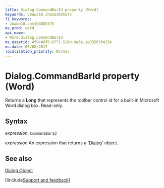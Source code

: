 ```yaml
---
title: Dialog.CommandBarId property (Word)
keywords: vbawd10.chm163085575
f1_keywords:
- vbawd10.chm163085575
ms.prod: word
api_name:
- Word.Dialog.CommandBarId
ms.assetid: 4f9c46f5-6771-516d-9a6e-1e33563f4254
ms.date: 06/08/2017
localization_priority: Normal
---
```



# Dialog.CommandBarId property (Word)

Returns a  **Long** that represents the toolbar control id for a built-in Microsoft Word dialog box. Read-only.


## Syntax

_expression_. `CommandBarId`

 _expression_ An expression that returns a '[Dialog](Word.Dialog.md)' object.


## See also


[Dialog Object](Word.Dialog.md)

[!include[Support and feedback](~/includes/feedback-boilerplate.md)]